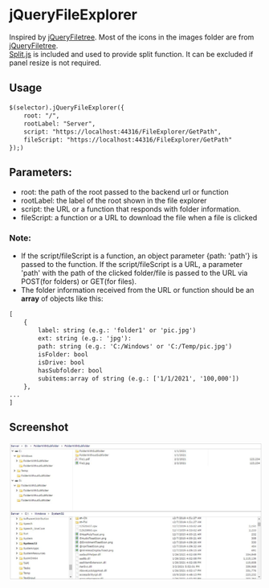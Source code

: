 # jQueryFileExplorer
Inspired by [jQueryFiletree](https://github.com/jqueryfiletree/jqueryfiletree). Most of the icons in the images folder are from [jQueryFiletree](https://github.com/jqueryfiletree/jqueryfiletree/tree/master/dist/images).  
[Split.js](https://split.js.org/) is included and used to provide split function. It can be excluded if panel resize is not required.
## Usage
```
$(selector).jQueryFileExplorer({
	root: "/",
	rootLabel: "Server",
	script: "https://localhost:44316/FileExplorer/GetPath",
	fileScript: "https://localhost:44316/FileExplorer/GetPath"
});)
```
## Parameters:
 - root: the path of the root passed to the backend url or function
- rootLabel: the label of the root shown in the file explorer
- script: the URL or a function that responds with folder information.
- fileScript: a function or a URL to download the file when a file is clicked
### Note:
- If the script/fileScript is a function, an object parameter {path: 'path'} is passed to the function. If the script/fileScript is a URL, a parameter 'path' with the path of the clicked folder/file is passed to the URL via POST(for folders) or GET(for files).
- The folder information received from the URL or function should be an **array** of objects like this:
```
[
	{
		label: string (e.g.: 'folder1' or 'pic.jpg')
		ext: string (e.g.: 'jpg'):
		path: string (e.g.: 'C:/Windows' or 'C:/Temp/pic.jpg')
		isFolder: bool
		isDrive: bool
		hasSubfolder: bool
		subitems:array of string (e.g.: ['1/1/2021', '100,000'])
	},
...
]
```

## Screenshot
![enter image description here](https://github.com/edmlin/jQueryFileExplorer/raw/master/Demo.jpg)
